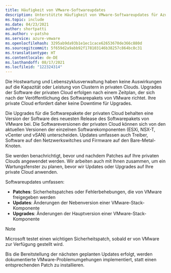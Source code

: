 ```yaml
---
title: Häufigkeit von VMware-Softwareupdates
description: Unterstützte Häufigkeit von VMware-Softwareupdates für Azure VMware Solution.
ms.topic: include
ms.date: 04/23/2021
author: shortpatti
ms.author: v-patsho
ms.service: azure-vmware
ms.openlocfilehash: 3295ab9da93b1e1ec1cace62653670de366c880d
ms.sourcegitcommit: 5f659d2a9abb92f178103146b38257c864bc8c31
ms.translationtype: HT
ms.contentlocale: de-DE
ms.lasthandoff: 08/17/2021
ms.locfileid: "122324314"
---
```

<!-- Used in faq.md and concepts-private-clouds-clusters.md -->

Die Hostwartung und Lebenszyklusverwaltung haben keine Auswirkungen auf die Kapazität oder Leistung von Clustern in privaten Clouds. Upgrades der Software der privaten Cloud erfolgen nach einem Zeitplan, der sich nach der Veröffentlichung des Softwarepakets von VMware richtet.  Ihre private Cloud erfordert daher keine Downtime für Upgrades.

Die Upgrades für die Softwarepakete der privaten Cloud behalten eine Version der Software des neuesten Release des Softwarepakets von VMware bei. Die Softwareversionen der privaten Cloud können sich von den aktuellen Versionen der einzelnen Softwarekomponenten (ESXi, NSX-T, vCenter und vSAN) unterscheiden. Updates umfassen auch Treiber, Software auf den Netzwerkswitches und Firmware auf den Bare-Metal-Knoten.

Sie werden benachrichtigt, bevor und nachdem Patches auf Ihre privaten Clouds angewendet werden. Wir arbeiten auch mit Ihnen zusammen, um ein Wartungsfenster zu planen, bevor wir Updates oder Upgrades auf Ihre private Cloud anwenden. 

Softwareupdates umfassen:

- **Patches**: Sicherheitspatches oder Fehlerbehebungen, die von VMware freigegeben werden
- **Updates**: Änderungen der Nebenversion einer VMware-Stack-Komponente
- **Upgrades**: Änderungen der Hauptversion einer VMware-Stack-Komponente

>[!NOTE]
>Microsoft testet einen wichtigen Sicherheitspatch, sobald er von VMware zur Verfügung gestellt wird.

Bis die Bereitstellung der nächsten geplanten Updates erfolgt, werden dokumentierte VMware-Problemumgehungen implementiert, statt einen entsprechenden Patch zu installieren.
